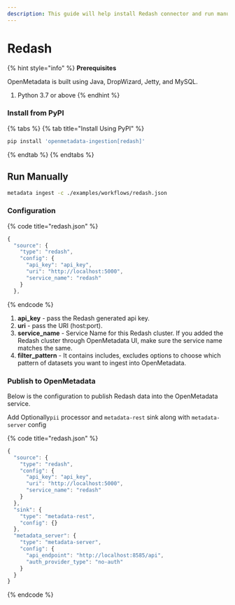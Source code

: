 ```yaml
---
description: This guide will help install Redash connector and run manually
---
```


# Redash

{% hint style="info" %}
**Prerequisites**

OpenMetadata is built using Java, DropWizard, Jetty, and MySQL.

1. Python 3.7 or above
{% endhint %}

### Install from PyPI

{% tabs %}
{% tab title="Install Using PyPI" %}
```bash
pip install 'openmetadata-ingestion[redash]'
```
{% endtab %}
{% endtabs %}

## Run Manually

```bash
metadata ingest -c ./examples/workflows/redash.json
```

### Configuration

{% code title="redash.json" %}
```javascript
{
  "source": {
    "type": "redash",
    "config": {
      "api_key": "api_key",
      "uri": "http://localhost:5000",
      "service_name": "redash"
    }
  },
```
{% endcode %}

1. **api\_key** - pass the Redash generated api key.
2. **uri** - pass the URI (host:port).
3. **service\_name** - Service Name for this Redash cluster. If you added the Redash cluster through OpenMetadata UI, make sure the service name matches the same.
4. **filter\_pattern** - It contains includes, excludes options to choose which pattern of datasets you want to ingest into OpenMetadata.

### Publish to OpenMetadata

Below is the configuration to publish Redash data into the OpenMetadata service.

Add Optionally`pii` processor and `metadata-rest` sink along with `metadata-server` config

{% code title="redash.json" %}
```javascript
{
  "source": {
    "type": "redash",
    "config": {
      "api_key": "api_key",
      "uri": "http://localhost:5000",
      "service_name": "redash"
    }
  },
  "sink": {
    "type": "metadata-rest",
    "config": {}
  },
  "metadata_server": {
    "type": "metadata-server",
    "config": {
      "api_endpoint": "http://localhost:8585/api",
      "auth_provider_type": "no-auth"
    }
  }
}
```
{% endcode %}
